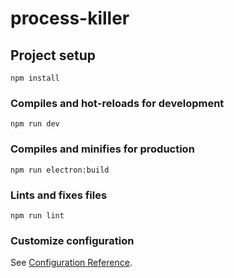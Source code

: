 # process-killer

## Project setup
```
npm install
```

### Compiles and hot-reloads for development
```
npm run dev
```

### Compiles and minifies for production
```
npm run electron:build
```

### Lints and fixes files
```
npm run lint
```

### Customize configuration
See [Configuration Reference](https://cli.vuejs.org/config/).

